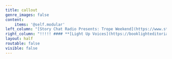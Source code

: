 ```yaml
---
title: callout
genre_images: false
content:
    items: '@self.modular'
left_column: "[Story Chat Radio Presents: Trope Weekend](https://www.storychatradio.com/trope-weekend){.secondary-btn}\n!!!!! (Classes and Workshops)\n\n!!!!! #### **[Monthly Writing Tips Round-Up](https://booklighteditorial.com/blog)**\n!!!!! (New Topics Every Month!)"
right_column: "!!!!! #### **[Light Up Voices](https://booklighteditorial.com/blog/light-up-voices)**\n!!!!! (Free Giveaway for Marginalized Authors)\n\n!!!!! #### **[Newsletter Sign-Up and Free Self-Editing Workbook](https://booklighteditorial.us15.list-manage.com/subscribe?u=41cbd1b3120b5a7852e2b113c&id=2186454ed1)**\n"
layout: half
routable: false
visible: false
---
```


